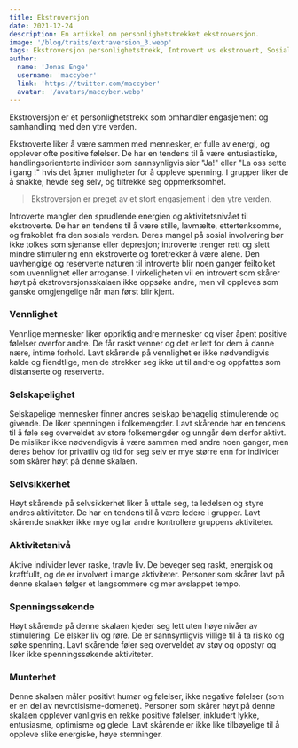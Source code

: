 ```yaml
---
title: Ekstroversjon
date: 2021-12-24
description: En artikkel om personlighetstrekket ekstroversjon.
image: '/blog/traits/extraversion_3.webp'
tags: Ekstroversjon personlighetstrekk, Introvert vs ekstrovert, Sosialt engasjement, Vennlighet i personlighet, Selskapelighetstrekk, Selvsikkerhet i ledelse, Høyt aktivitetsnivå, Spenningssøkende atferd, Munterhet og positivitet, Forstå ekstroversjon, Personlighetsforskjeller, Sosial interaksjon og personlighet, Energiske ekstroverte, Introvert uavhengighet, Personlighetsvurdering, Ekstroversjon og lykke, Lederskapsegenskaper, Spenningssøkende trekk, Positive følelser, Sosial dynamikk i personlighet
author:
  name: 'Jonas Enge'
  username: 'maccyber'
  link: 'https://twitter.com/maccyber'
  avatar: '/avatars/maccyber.webp'
---
```


Ekstroversjon er et personlighetstrekk som omhandler engasjement  og samhandling med den ytre verden.

Ekstroverte liker å være sammen med mennesker, er fulle av energi, og opplever ofte positive følelser. De har en tendens til å være entusiastiske, handlingsorienterte individer som sannsynligvis sier "Ja!" eller "La oss sette i gang !" hvis det åpner muligheter for å oppleve spenning. I grupper liker de å snakke, hevde seg selv, og tiltrekke seg oppmerksomhet.

> Ekstroversjon er preget av et stort engasjement i den ytre verden.

Introverte mangler den sprudlende energien og aktivitetsnivået til ekstroverte. De har en tendens til å være stille, lavmælte, ettertenksomme, og frakoblet fra den sosiale verden. Deres mangel på sosial involvering bør ikke tolkes som sjenanse eller depresjon; introverte trenger rett og slett mindre stimulering enn ekstroverte og foretrekker å være alene. Den uavhengige og reserverte naturen til introverte blir noen ganger feiltolket som uvennlighet eller arroganse. I virkeligheten vil en introvert som skårer høyt på ekstroversjonsskalaen ikke oppsøke andre, men vil oppleves som ganske omgjengelige når man først  blir kjent. 

### Vennlighet

Vennlige mennesker liker oppriktig andre mennesker og viser åpent positive følelser overfor andre. De får raskt venner og det er lett for dem å danne nære, intime forhold. Lavt skårende på vennlighet er ikke nødvendigvis kalde og fiendtlige, men de strekker seg ikke ut til andre og oppfattes som distanserte og reserverte.

### Selskapelighet

Selskapelige mennesker finner andres selskap behagelig stimulerende og givende. De liker spenningen i folkemengder. Lavt skårende har en tendens til å føle seg overveldet av store folkemengder og unngår dem derfor aktivt. De misliker ikke nødvendigvis å være sammen med andre noen ganger, men deres behov for privatliv og tid for seg selv er mye større enn for individer som skårer høyt på denne skalaen.

### Selvsikkerhet

Høyt skårende på selvsikkerhet liker å uttale seg, ta ledelsen og styre andres aktiviteter. De har en tendens til å være ledere i grupper. Lavt skårende snakker ikke mye og lar andre kontrollere gruppens aktiviteter.

### Aktivitetsnivå

Aktive individer lever raske, travle liv. De beveger seg raskt, energisk og kraftfullt, og de er involvert i mange aktiviteter. Personer som skårer lavt på denne skalaen følger et langsommere og mer avslappet tempo.

### Spenningssøkende

Høyt skårende på denne skalaen kjeder seg lett uten høye nivåer av stimulering. De elsker liv og røre. De er sannsynligvis villige til å ta risiko og søke spenning. Lavt skårende føler seg overveldet av støy og oppstyr og liker ikke spenningssøkende aktiviteter.

### Munterhet

Denne skalaen måler positivt humør og følelser, ikke negative følelser (som er en del av nevrotisisme-domenet). Personer som skårer høyt på denne skalaen opplever vanligvis en rekke positive følelser, inkludert lykke, entusiasme, optimisme og glede. Lavt skårende er ikke like tilbøyelige til å oppleve slike energiske, høye stemninger. 

